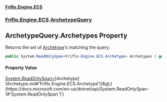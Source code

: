 #### [Friflo.Engine.ECS](index.md#'index')
### [Friflo.Engine.ECS](Friflo.Engine.ECS.md#'Friflo.Engine.ECS').[ArchetypeQuery](ArchetypeQuery.md#'Friflo.Engine.ECS.ArchetypeQuery')

## ArchetypeQuery.Archetypes Property

Returns the set of [Archetype](Archetype.md#'Friflo.Engine.ECS.Archetype')'s matching the query.

```csharp
public System.ReadOnlySpan<Friflo.Engine.ECS.Archetype> Archetypes { get; }
```

#### Property Value
[System.ReadOnlySpan&lt;](https://docs.microsoft.com/en-us/dotnet/api/System.ReadOnlySpan-1#'System.ReadOnlySpan`1')[Archetype](Archetype.md#'Friflo.Engine.ECS.Archetype')[&gt;](https://docs.microsoft.com/en-us/dotnet/api/System.ReadOnlySpan-1#'System.ReadOnlySpan`1')